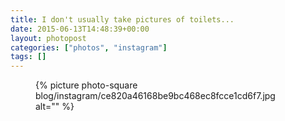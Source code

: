 ```yaml
---
title: I don't usually take pictures of toilets...
date: 2015-06-13T14:48:39+00:00
layout: photopost
categories: ["photos", "instagram"]
tags: []
---
```


<figure class="photo photo--square">
  {% picture photo-square blog/instagram/ce820a46168be9bc468ec8fcce1cd6f7.jpg alt="" %}
</figure>


